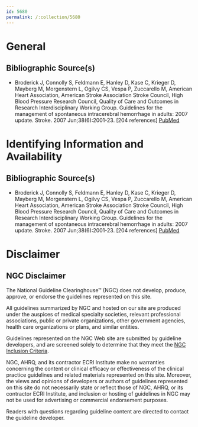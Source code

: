 ```yaml
---
id: 5680
permalink: /:collection/5680
---
```


# General

## Bibliographic Source(s)

- Broderick J, Connolly S, Feldmann E, Hanley D, Kase C, Krieger D, Mayberg M, Morgenstern L, Ogilvy CS, Vespa P, Zuccarello M, American Heart Association, American Stroke Association Stroke Council, High Blood Pressure Research Council, Quality of Care and Outcomes in Research Interdisciplinary Working Group. Guidelines for the management of spontaneous intracerebral hemorrhage in adults: 2007 update. Stroke. 2007 Jun;38(6):2001-23. [204 references] [ PubMed ](http://www.ncbi.nlm.nih.gov/entrez/query.fcgi?cmd=Retrieve&db=pubmed&dopt=Abstract&list_uids=17478736)

# Identifying Information and Availability

## Bibliographic Source(s)

- Broderick J, Connolly S, Feldmann E, Hanley D, Kase C, Krieger D, Mayberg M, Morgenstern L, Ogilvy CS, Vespa P, Zuccarello M, American Heart Association, American Stroke Association Stroke Council, High Blood Pressure Research Council, Quality of Care and Outcomes in Research Interdisciplinary Working Group. Guidelines for the management of spontaneous intracerebral hemorrhage in adults: 2007 update. Stroke. 2007 Jun;38(6):2001-23. [204 references] [ PubMed ](http://www.ncbi.nlm.nih.gov/entrez/query.fcgi?cmd=Retrieve&db=pubmed&dopt=Abstract&list_uids=17478736)

# Disclaimer

## NGC Disclaimer

The National Guideline Clearinghouse™ (NGC) does not develop, produce, approve, or endorse the guidelines represented on this site.

All guidelines summarized by NGC and hosted on our site are produced under the auspices of medical specialty societies, relevant professional associations, public or private organizations, other government agencies, health care organizations or plans, and similar entities.

Guidelines represented on the NGC Web site are submitted by guideline developers, and are screened solely to determine that they meet the [NGC Inclusion Criteria](/help-and-about/summaries/inclusion-criteria).

NGC, AHRQ, and its contractor ECRI Institute make no warranties concerning the content or clinical efficacy or effectiveness of the clinical practice guidelines and related materials represented on this site. Moreover, the views and opinions of developers or authors of guidelines represented on this site do not necessarily state or reflect those of NGC, AHRQ, or its contractor ECRI Institute, and inclusion or hosting of guidelines in NGC may not be used for advertising or commercial endorsement purposes.

Readers with questions regarding guideline content are directed to contact the guideline developer.

